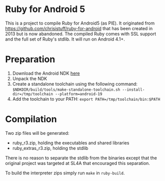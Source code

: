 Ruby for Android 5
===

This is a project to compile Ruby for Android5 (as PIE). It originated from https://github.com/chrisistuff/ruby-for-android that has been created in 2013 but is now abandoned.
The compiled Ruby comes with SSL support and the full set of Ruby's stdlib. It will run on Android 4.1+.

Preparation
===
1. Download the Android NDK [here](http://developer.android.com/tools/sdk/ndk/index.html)
2. Unpack the NDK
3. Create a standalone toolchain using the following command: `$NDKDIR/build/tools/make-standalone-toolchain.sh --install-dir=/tmp/toolchain --platform=android-19`
4. Add the toolchain to your PATH: `export PATH=/tmp/toolchain/bin:$PATH`
 
Compilation
===========

Two zip files will be generated:
- ruby_r3.zip, holding the executables and shared libraries
- ruby_extras_r3.zip, holding the stdlib

There is no reason to separate the stdlib from the binaries except that the original project was targeted at SL4A that encouraged this separation.

To build the interpreter zips simply run `make` in `ruby-build`.

